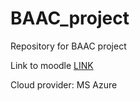 # BAAC_project
Repository for BAAC project

Link to moodle [LINK](https://moodle2.e-wsb.pl/course/view.php?id=146853)

Cloud provider: MS Azure
